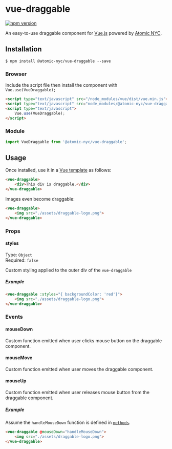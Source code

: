 # vue-draggable
[![npm version](https://badge.fury.io/js/%40atomic-nyc%2Fvue-draggable.svg)](https://badge.fury.io/js/%40atomic-nyc%2Fvue-draggable)

An easy-to-use draggable component for [Vue.js](https://vuejs.org/) powered by [Atomic NYC](http://atomicsoftware.com).

## Installation
```
$ npm install @atomic-nyc/vue-draggable --save
```

### Browser
Include the script file then install the component with `Vue.use(VueDraggable);`

```html
<script type="text/javascript" src="/node_modules/vue/dist/vue.min.js"></script>
<script type="text/javascript" src="node_modules/@atomic-nyc/vue-draggable/dist/vue-draggable.min.js"></script>
<script type="text/javascript">
    Vue.use(VueDraggable);
</script>
```

### Module
```js
import VueDraggable from '@atomic-nyc/vue-draggable';
```

## Usage
Once installed, use it in a [Vue template](https://vuejs.org/v2/guide/syntax.html) as follows:


```html
<vue-draggable>
    <div>This div is draggable.</div>
</vue-draggable>
```

Images even become draggable:
```html
<vue-draggable>
    <img src="./assets/draggable-logo.png">
</vue-draggable>
```

### Props
#### styles
Type: `Object`  
Required: `false`

Custom styling applied to the outer div of the `vue-draggable`

##### Example
```html
<vue-draggable :styles="{ backgroundColor: 'red'}">
    <img src="./assets/draggable-logo.png">
</vue-draggable>
```

### Events
#### mouseDown
Custom function emitted when user clicks mouse button on the draggable component.

#### mouseMove
Custom function emitted when user moves the draggable component.

#### mouseUp
Custom function emitted when user releases mouse button from the draggable component.

##### Example
Assume the `handleMouseDown` function is defined in [`methods`](https://vuejs.org/v2/guide/events.html#Method-Event-Handlers).
```html
<vue-draggable @mouseDown="handleMouseDown">
    <img src="./assets/draggable-logo.png">
</vue-draggable>
```
